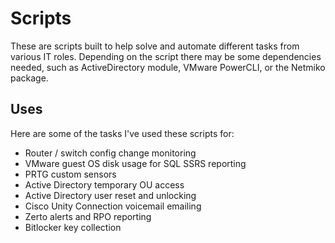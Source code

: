 # Scripts

These are scripts built to help solve and automate different tasks from various IT roles. Depending on the script there may be some dependencies needed, such as ActiveDirectory module, VMware PowerCLI, or the Netmiko package.

## Uses
Here are some of the tasks I've used these scripts for:
* Router / switch config change monitoring
* VMware guest OS disk usage for SQL SSRS reporting
* PRTG custom sensors
* Active Directory temporary OU access
* Active Directory user reset and unlocking
* Cisco Unity Connection voicemail emailing
* Zerto alerts and RPO reporting
* Bitlocker key collection
